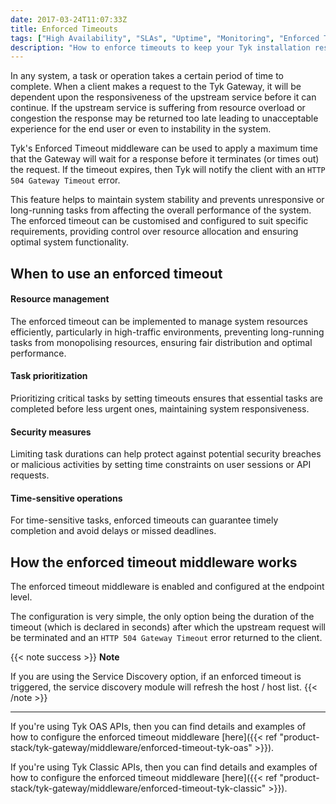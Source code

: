 ```yaml
---
date: 2017-03-24T11:07:33Z
title: Enforced Timeouts
tags: ["High Availability", "SLAs", "Uptime", "Monitoring", "Enforced Timeouts"]
description: "How to enforce timeouts to keep your Tyk installation responding"
---
```


In any system, a task or operation takes a certain period of time to complete. When a client makes a request to the Tyk Gateway, it will be dependent upon the responsiveness of the upstream service before it can continue. If the upstream service is suffering from resource overload or congestion the response may be returned too late leading to unacceptable experience for the end user or even to instability in the system.

Tyk's Enforced Timeout middleware can be used to apply a maximum time that the Gateway will wait for a response before it terminates (or times out) the request. If the timeout expires, then Tyk will notify the client with an `HTTP 504 Gateway Timeout` error.

This feature helps to maintain system stability and prevents unresponsive or long-running tasks from affecting the overall performance of the system. The enforced timeout can be customised and configured to suit specific requirements, providing control over resource allocation and ensuring optimal system functionality.

## When to use an enforced timeout
#### Resource management
The enforced timeout can be implemented to manage system resources efficiently, particularly in high-traffic environments, preventing long-running tasks from monopolising resources, ensuring fair distribution and optimal performance.

#### Task prioritization
Prioritizing critical tasks by setting timeouts ensures that essential tasks are completed before less urgent ones, maintaining system responsiveness.

#### Security measures
Limiting task durations can help protect against potential security breaches or malicious activities by setting time constraints on user sessions or API requests.

#### Time-sensitive operations
For time-sensitive tasks, enforced timeouts can guarantee timely completion and avoid delays or missed deadlines.

## How the enforced timeout middleware works
The enforced timeout middleware is enabled and configured at the endpoint level.

The configuration is very simple, the only option being the duration of the timeout (which is declared in seconds) after which the upstream request will be terminated and an `HTTP 504 Gateway Timeout` error returned to the client.

{{< note success >}}
**Note**  

If you are using the Service Discovery option, if an enforced timeout is triggered, the service discovery module will refresh the host / host list.
{{< /note >}}

<hr>

If you're using Tyk OAS APIs, then you can find details and examples of how to configure the enforced timeout middleware [here]({{< ref "product-stack/tyk-gateway/middleware/enforced-timeout-tyk-oas" >}}).

If you're using Tyk Classic APIs, then you can find details and examples of how to configure the enforced timeout middleware [here]({{< ref "product-stack/tyk-gateway/middleware/enforced-timeout-tyk-classic" >}}).

<!-- proposed "summary box" to be shown graphically on each middleware page
 ## Enforced Timeout middleware summary
  - The Enforced Timeout is an optional stage in Tyk's API Request processing chain, activated when the request is proxied to the upstream service.
  - The Enforced Timeout is configured at the per-endpoint level within the API Definition and is supported by the API Designer within the Tyk Dashboard. 
 -->
